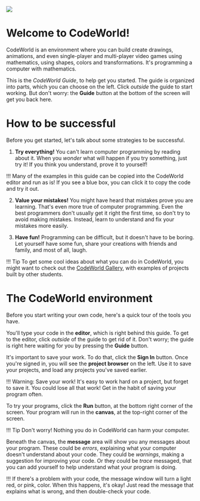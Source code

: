 <img src="/codeworld.png" style="max-width: 100%;">

Welcome to CodeWorld!
=====================

CodeWorld is an environment where you can build create drawings, animations, and even
single-player and multi-player video games using mathematics, using shapes, colors and
transformations.  It's programming a computer with mathematics.

This is the *CodeWorld Guide*, to help get you started.  The guide is organized into parts,
which you can choose on the left.  Click *outside* the guide to start working.  But
don't worry: the **Guide** button at the bottom of the screen will get you back here.

How to be successful
====================

Before you get started, let's talk about some strategies to be successful.

1. **Try everything!** You can't learn computer programming by reading about it.
   When you *wonder* what will happen if you try something, just try it!  If you
   think you understand, prove it to yourself!

!!!
    Many of the examples in this guide can be copied into the CodeWorld editor and run as
    is! If you see a blue box, you can click it to copy the code and try it out.

2. **Value your mistakes!** You might have heard that mistakes prove you are
   learning. That's even more true of computer programming. Even the best programmers
   don't usually get it right the first time, so don't try to avoid making mistakes.
   Instead, learn to understand and fix your mistakes more easily.

3. **Have fun!** Programming can be difficult, but it doesn't have to be boring. Let
   yourself have some fun, share your creations with friends and family, and most of
   all, laugh.

!!! Tip
    To get some cool ideas about what you can do in CodeWorld, you might want to check
    out the [CodeWorld Gallery](/gallery.html), with examples of projects built by
    other students.

The CodeWorld environment
=========================

Before you start writing your own code, here's a quick tour of the tools you have.

You'll type your code in the **editor**, which is right behind this guide.  To get
to the editor, click *outside* of the guide to get rid of it.  Don't worry; the
guide is right here waiting for you by pressing the **Guide** button.

It's important to save your work.  To do that, click the **Sign In** button.  Once
you're signed in, you will see the **project browser** on the left.  Use it to save
your projects, and load any projects you've saved earlier.

!!! Warning: Save your work!
    It's easy to work hard on a project, but forget to save it.  You could lose all
    that work!  Get in the habit of saving your program often.

To try your programs, click the **Run** button, at the bottom right corner of the
screen.  Your program will run in the **canvas**, at the top-right corner of the
screen.

!!! Tip
    Don't worry! Nothing you do in CodeWorld can harm your computer.

Beneath the canvas, the **message** area will show you any messages about
your program.  These could be *errors*, explaining what your computer doesn't
understand about your code.  They could be *warnings*, making a suggestion for
improving your code.  Or they could be *trace* messaged, that you can add
yourself to help understand what your program is doing.

!!! If there's a problem with your code, the message window will turn a light red,
    or pink, color.  When this happens, it's okay!  Just read the message that
    explains what is wrong, and then double-check your code.
